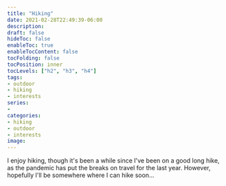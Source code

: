 ```yaml
---
title: "Hiking"
date: 2021-02-28T22:49:39-06:00
description:
draft: false
hideToc: false
enableToc: true
enableTocContent: false
tocFolding: false
tocPosition: inner
tocLevels: ["h2", "h3", "h4"]
tags:
- outdoor
- hiking
- interests
series:
-
categories:
- hiking
- outdoor
- interests
image:
---
```


I enjoy hiking, though it's been a while since I've been on a good long
hike, as the pandemic has put the breaks on travel for the last year.
However, hopefully I'll be somewhere where I can hike soon...

<!--more-->

